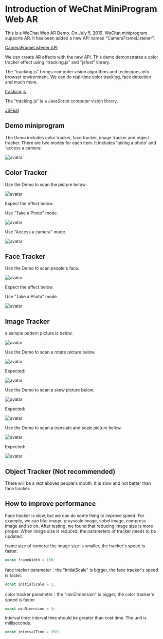 # Introduction of WeChat MiniProgram Web AR 

This is a WeChat Web AR Demo. On July 5, 2019, WeChat miniprogram supports AR. It has been added a new API named "CameraFrameListener".

[CameraFrameListener API](https://developers.weixin.qq.com/miniprogram/dev/api/media/camera/CameraContext.onCameraFrame.html)

We can create AR effects with the new API. This demo demonstrates a color tracker effect using "tracking.js" and "jsfeat" library. 

The "tracking.js" brings computer vision algorithms and techniques into browser environment. We can do real-time color tracking, face detection and much more.

[tracking.js](https://trackingjs.com/)

The "tracking.js" is a JavaScript computer vision library. 

[JSFeat](https://inspirit.github.io/jsfeat/)

## Demo miniprogram

The Demo includes color tracker, face tracker, image tracker and object tracker. There are two modes for each item. It includes 'taking a photo' and 'access a camera'.

![avatar](screenshot/indexpage.jpg)

## Color Tracker

Use the Demo to scan the picture below.

![avatar](screenshot/colortracker1.jpg)

Expect the effect below.

Use "Take a Photo" mode.

![avatar](screenshot/colortracker2.jpg)

Use "Access a camera" mode.

![avatar](screenshot/colortracker3.jpg)

## Face Tracker

Use the Demo to scan people's face.

![avatar](face.jpg)

Expect the effect below.

Use "Take a Photo" mode.

![avatar](screenshot/facetracker.jpg)

## Image Tracker

a sample pattern picture is below.

![avatar](face.jpg)

Use the Demo to scan a rotate picture below.

![avatar](screenshot/2_rotate.jpg)

Expected:

![avatar](screenshot/imagetracker2.jpg)

Use the Demo to scan a skew picture below.

![avatar](screenshot/2_skew.jpg)

Expected:

![avatar](screenshot/imagetracker3.jpg)

Use the Demo to scan a translate and scale picture below.

![avatar](screenshot/2_translate_scale.jpg)

Expected:

![avatar](screenshot/imagetracker1.jpg)


## Object Tracker (Not recommended)

There will be a rect aboves people's mouth. It is slow and not better than face tracker. 

## How to improve performance

Face tracker is slow, but we can do some thing to improve speed. For example, we can blur image, grayscale image, sobel image, compress image and so on. After testing, we found that reducing image size is more proper. When image size is reduced, the parameters of tracker needs to be updated.

frame size of camera: the image size is smaller, the tracker's speed is faster.
```javascript
const frameWidth = 150;
```

face tracker parameter：the "initialScale" is bigger, the face tracker's speed is faster.
```javascript
const initialScale = 2;
```

color tracker parameter：the "minDimension" is bigger, the color tracker's speed is faster.
```javascript
const minDimension = 4;
```

interval time: interval time should be greater than cost time. The unit is milliseconds.
```javascript
const intervalTime = 350;
```
